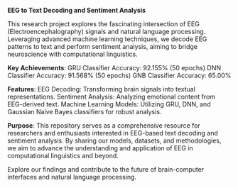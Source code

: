 **EEG to Text Decoding and Sentiment Analysis**

This research project explores the fascinating intersection of EEG (Electroencephalography) signals and natural language processing. Leveraging advanced machine learning techniques, we decode EEG patterns to text and perform sentiment analysis, aiming to bridge neuroscience with computational linguistics.

**Key Achievements**:
GRU Classifier Accuracy: 92.155% (50 epochs)
DNN Classifier Accuracy: 91.568% (50 epochs)
GNB Classifier Accuracy: 65.00%

**Features**:
EEG Decoding: Transforming brain signals into textual representations.
Sentiment Analysis: Analyzing emotional content from EEG-derived text.
Machine Learning Models: Utilizing GRU, DNN, and Gaussian Naive Bayes classifiers for robust analysis.

**Purpose**:
This repository serves as a comprehensive resource for researchers and enthusiasts interested in EEG-based text decoding and sentiment analysis. By sharing our models, datasets, and methodologies, we aim to advance the understanding and application of EEG in computational linguistics and beyond.

Explore our findings and contribute to the future of brain-computer interfaces and natural language processing.
